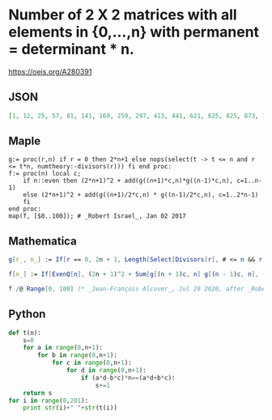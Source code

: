 # Number of 2 X 2 matrices with all elements in \{0,\.\.\.,n\} with permanent \= determinant \* n\.
https://oeis.org/A280391
## JSON
```JSON
[1, 12, 25, 57, 81, 141, 169, 259, 297, 413, 441, 621, 625, 825, 873, 1079, 1089, 1403, 1369, 1739, 1729, 2021, 2025, 2507, 2433, 2859, 2905, 3301, 3249, 4029, 3721, 4509, 4305, 4793, 4989, 5551, 5329, 6027, 6025, 6807, 6561, 7917, 7225, 8357, 8121, 8677, 8649, 9843, 9481, 10889]
```
## Maple
```Maple
g:= proc(r,n) if r = 0 then 2*n+1 else nops(select(t -> t <= n and r <= t*n, numtheory:-divisors(r))) fi end proc:
f:= proc(n) local c;
    if n::even then (2*n+1)^2 + add(g((n+1)*c,n)*g((n-1)*c,n), c=1..n-1)
    else (2*n+1)^2 + add(g((n+1)/2*c,n) * g((n-1)/2*c,n), c=1..2*n-1)
    fi
end proc:
map(f, [$0..100]); # _Robert Israel_, Jan 02 2017
```
## Mathematica
```Mathematica
g[r_, n_] := If[r == 0, 2n + 1, Length[Select[Divisors[r], # <= n && r <= # n&]]];
```
```Mathematica
f[n_] := If[EvenQ[n], (2n + 1)^2 + Sum[g[(n + 1)c, n] g[(n - 1)c, n], {c, 1, n - 1}], (2n + 1)^2 + Sum[g[(n + 1)/2 c, n] g[(n - 1)/2 c, n], {c, 1, 2n - 1}]];
```
```Mathematica
f /@ Range[0, 100] (* _Jean-François Alcover_, Jul 29 2020, after _Robert Israel_ *)
```
## Python
```Python
def t(n):
    s=0
    for a in range(0,n+1):
        for b in range(0,n+1):
            for c in range(0,n+1):
                for d in range(0,n+1):
                    if (a*d-b*c)*n==(a*d+b*c):
                        s+=1
    return s
for i in range(0,201):
    print str(i)+" "+str(t(i))
```
